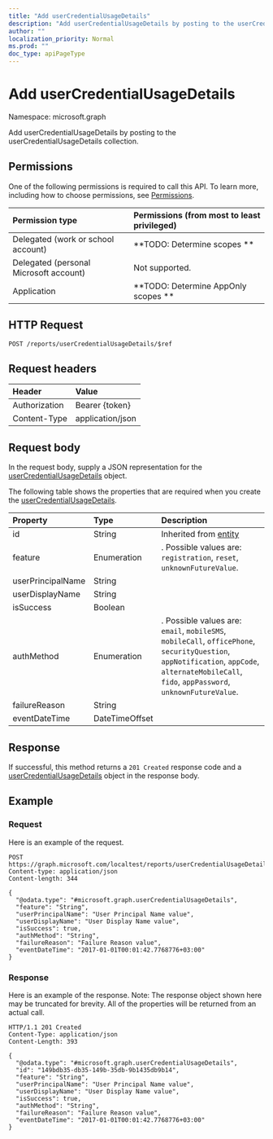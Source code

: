 ```yaml
---
title: "Add userCredentialUsageDetails"
description: "Add userCredentialUsageDetails by posting to the userCredentialUsageDetails collection."
author: ""
localization_priority: Normal
ms.prod: ""
doc_type: apiPageType
---
```


# Add userCredentialUsageDetails

Namespace: microsoft.graph

Add userCredentialUsageDetails by posting to the userCredentialUsageDetails collection.

## Permissions
One of the following permissions is required to call this API. To learn more, including how to choose permissions, see [Permissions](/concepts/permissions-reference.md).

|Permission type|Permissions (from most to least privileged)|
|:---|:---|
|Delegated (work or school account)|**TODO: Determine scopes **|
|Delegated (personal Microsoft account)|Not supported.|
|Application|**TODO: Determine AppOnly scopes **|

## HTTP Request
<!-- {
  "blockType": "ignored"
}
-->
``` http
POST /reports/userCredentialUsageDetails/$ref
```

## Request headers
|Header|Value|
|:---|:---|
|Authorization|Bearer {token}|
|Content-Type|application/json|

## Request body
In the request body, supply a JSON representation for the [userCredentialUsageDetails](../resources/usercredentialusagedetails.md) object.

The following table shows the properties that are required when you create the [userCredentialUsageDetails](../resources/usercredentialusagedetails.md).

|Property|Type|Description|
|:---|:---|:---|
|id|String| Inherited from [entity](../resources/entity.md)|
|feature|Enumeration|. Possible values are: `registration`, `reset`, `unknownFutureValue`.|
|userPrincipalName|String||
|userDisplayName|String||
|isSuccess|Boolean||
|authMethod|Enumeration|. Possible values are: `email`, `mobileSMS`, `mobileCall`, `officePhone`, `securityQuestion`, `appNotification`, `appCode`, `alternateMobileCall`, `fido`, `appPassword`, `unknownFutureValue`.|
|failureReason|String||
|eventDateTime|DateTimeOffset||



## Response
If successful, this method returns a `201 Created` response code and a [userCredentialUsageDetails](../resources/usercredentialusagedetails.md) object in the response body.

## Example

### Request
Here is an example of the request.
<!-- {
  "blockType": "request",
  "name": "create_usercredentialusagedetails_from_"
}
-->
``` http
POST https://graph.microsoft.com/localtest/reports/userCredentialUsageDetails
Content-type: application/json
Content-length: 344

{
  "@odata.type": "#microsoft.graph.userCredentialUsageDetails",
  "feature": "String",
  "userPrincipalName": "User Principal Name value",
  "userDisplayName": "User Display Name value",
  "isSuccess": true,
  "authMethod": "String",
  "failureReason": "Failure Reason value",
  "eventDateTime": "2017-01-01T00:01:42.7768776+03:00"
}
```

### Response
Here is an example of the response. Note: The response object shown here may be truncated for brevity. All of the properties will be returned from an actual call.
<!-- {
  "blockType": "response",
  "truncated": true,
  "@odata.type": "microsoft.graph.usercredentialusagedetails"
}
-->
``` http
HTTP/1.1 201 Created
Content-Type: application/json
Content-Length: 393

{
  "@odata.type": "#microsoft.graph.userCredentialUsageDetails",
  "id": "149bdb35-db35-149b-35db-9b1435db9b14",
  "feature": "String",
  "userPrincipalName": "User Principal Name value",
  "userDisplayName": "User Display Name value",
  "isSuccess": true,
  "authMethod": "String",
  "failureReason": "Failure Reason value",
  "eventDateTime": "2017-01-01T00:01:42.7768776+03:00"
}
```

